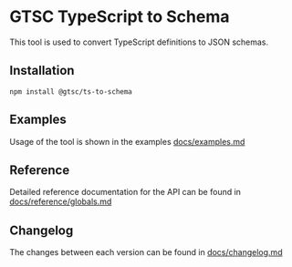 # GTSC TypeScript to Schema

This tool is used to convert TypeScript definitions to JSON schemas.

## Installation

```shell
npm install @gtsc/ts-to-schema
```

## Examples

Usage of the tool is shown in the examples [docs/examples.md](docs/examples.md)

## Reference

Detailed reference documentation for the API can be found in [docs/reference/globals.md](docs/reference/globals.md)

## Changelog

The changes between each version can be found in [docs/changelog.md](docs/changelog.md)
